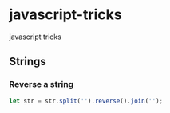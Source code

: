 # javascript-tricks
javascript tricks

## Strings

### Reverse a string

```javascript
let str = str.split('').reverse().join('');
```
